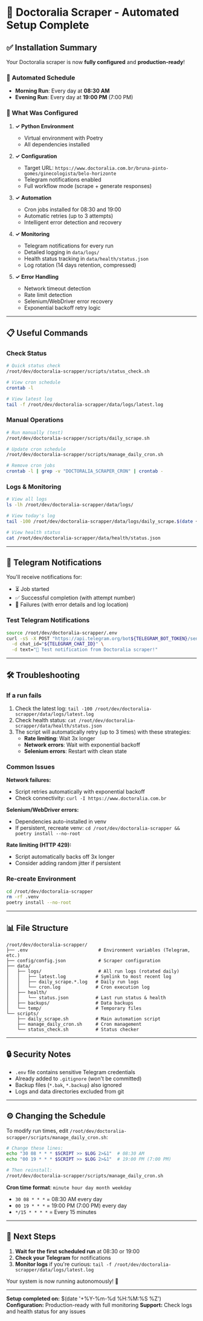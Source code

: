 # 🎯 Doctoralia Scraper - Automated Setup Complete

## ✅ Installation Summary

Your Doctoralia scraper is now **fully configured** and **production-ready**!

### 📅 Automated Schedule

- **Morning Run**: Every day at **08:30 AM**
- **Evening Run**: Every day at **19:00 PM** (7:00 PM)

### 🔧 What Was Configured

1. **✓ Python Environment**
   - Virtual environment with Poetry
   - All dependencies installed

2. **✓ Configuration**
   - Target URL: `https://www.doctoralia.com.br/bruna-pinto-gomes/ginecologista/belo-horizonte`
   - Telegram notifications enabled
   - Full workflow mode (scrape + generate responses)

3. **✓ Automation**
   - Cron jobs installed for 08:30 and 19:00
   - Automatic retries (up to 3 attempts)
   - Intelligent error detection and recovery

4. **✓ Monitoring**
   - Telegram notifications for every run
   - Detailed logging in `data/logs/`
   - Health status tracking in `data/health/status.json`
   - Log rotation (14 days retention, compressed)

5. **✓ Error Handling**
   - Network timeout detection
   - Rate limit detection
   - Selenium/WebDriver error recovery
   - Exponential backoff retry logic

---

## 📋 Useful Commands

### Check Status

```bash
# Quick status check
/root/dev/doctoralia-scrapper/scripts/status_check.sh

# View cron schedule
crontab -l

# View latest log
tail -f /root/dev/doctoralia-scrapper/data/logs/latest.log
```

### Manual Operations

```bash
# Run manually (test)
/root/dev/doctoralia-scrapper/scripts/daily_scrape.sh

# Update cron schedule
/root/dev/doctoralia-scrapper/scripts/manage_daily_cron.sh

# Remove cron jobs
crontab -l | grep -v "DOCTORALIA_SCRAPER_CRON" | crontab -
```

### Logs & Monitoring

```bash
# View all logs
ls -lh /root/dev/doctoralia-scrapper/data/logs/

# View today's log
tail -100 /root/dev/doctoralia-scrapper/data/logs/daily_scrape.$(date +%F).log

# View health status
cat /root/dev/doctoralia-scrapper/data/health/status.json
```

---

## 📱 Telegram Notifications

You'll receive notifications for:

- ⏳ Job started
- ✅ Successful completion (with attempt number)
- 🔴 Failures (with error details and log location)

### Test Telegram Notifications

```bash
source /root/dev/doctoralia-scrapper/.env
curl -sS -X POST "https://api.telegram.org/bot${TELEGRAM_BOT_TOKEN}/sendMessage" \
  -d chat_id="${TELEGRAM_CHAT_ID}" \
  -d text="🧪 Test notification from Doctoralia scraper!"
```

---

## 🛠️ Troubleshooting

### If a run fails

1. Check the latest log: `tail -100 /root/dev/doctoralia-scrapper/data/logs/latest.log`
2. Check health status: `cat /root/dev/doctoralia-scrapper/data/health/status.json`
3. The script will automatically retry (up to 3 times) with these strategies:
   - **Rate limiting**: Wait 3x longer
   - **Network errors**: Wait with exponential backoff
   - **Selenium errors**: Restart with clean state

### Common Issues

**Network failures:**

- Script retries automatically with exponential backoff
- Check connectivity: `curl -I https://www.doctoralia.com.br`

**Selenium/WebDriver errors:**

- Dependencies auto-installed in venv
- If persistent, recreate venv: `cd /root/dev/doctoralia-scrapper && poetry install --no-root`

**Rate limiting (HTTP 429):**

- Script automatically backs off 3x longer
- Consider adding random jitter if persistent

### Re-create Environment

```bash
cd /root/dev/doctoralia-scrapper
rm -rf .venv
poetry install --no-root
```

---

## 📊 File Structure

```text
/root/dev/doctoralia-scrapper/
├── .env                          # Environment variables (Telegram, etc.)
├── config/config.json            # Scraper configuration
├── data/
│   ├── logs/                     # All run logs (rotated daily)
│   │   ├── latest.log           # Symlink to most recent log
│   │   ├── daily_scrape.*.log   # Daily run logs
│   │   └── cron.log             # Cron execution log
│   ├── health/
│   │   └── status.json          # Last run status & health
│   ├── backups/                 # Data backups
│   └── temp/                    # Temporary files
└── scripts/
    ├── daily_scrape.sh          # Main automation script
    ├── manage_daily_cron.sh     # Cron management
    └── status_check.sh          # Status checker
```

---

## 🔒 Security Notes

- `.env` file contains sensitive Telegram credentials
- Already added to `.gitignore` (won't be committed)
- Backup files (`*.bak`, `*.backup`) also ignored
- Logs and data directories excluded from git

---

## ⚙️ Changing the Schedule

To modify run times, edit `/root/dev/doctoralia-scrapper/scripts/manage_daily_cron.sh`:

```bash
# Change these lines:
echo "30 08 * * * $SCRIPT >> $LOG 2>&1"  # 08:30 AM
echo "00 19 * * * $SCRIPT >> $LOG 2>&1"  # 19:00 PM (7:00 PM)

# Then reinstall:
/root/dev/doctoralia-scrapper/scripts/manage_daily_cron.sh
```

**Cron time format**: `minute hour day month weekday`

- `30 08 * * *` = 08:30 AM every day
- `00 19 * * *` = 19:00 PM (7:00 PM) every day
- `*/15 * * * *` = Every 15 minutes

---

## 🎉 Next Steps

1. **Wait for the first scheduled run** at 08:30 or 19:00
2. **Check your Telegram** for notifications
3. **Monitor logs** if you're curious: `tail -f /root/dev/doctoralia-scrapper/data/logs/latest.log`

Your system is now running autonomously! 🚀

---

**Setup completed on:** $(date '+%Y-%m-%d %H:%M:%S %Z')
**Configuration:** Production-ready with full monitoring
**Support:** Check logs and health status for any issues
